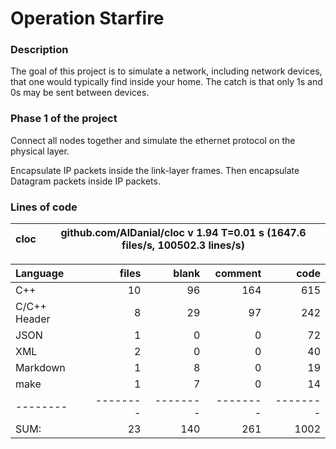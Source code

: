 # Operation Starfire

### Description

The goal of this project is to simulate a network, including network devices, that one would typically find inside your home. The catch is that only 1s and 0s may be sent between devices.

### Phase 1 of the project

Connect all nodes together and simulate the ethernet protocol on the physical layer.

Encapsulate IP packets inside the link-layer frames. Then encapsulate Datagram packets inside IP packets.

### Lines of code

cloc|github.com/AlDanial/cloc v 1.94  T=0.01 s (1647.6 files/s, 100502.3 lines/s)
--- | ---

Language|files|blank|comment|code
:-------|-------:|-------:|-------:|-------:
C++|10|96|164|615
C/C++ Header|8|29|97|242
JSON|1|0|0|72
XML|2|0|0|40
Markdown|1|8|0|19
make|1|7|0|14
--------|--------|--------|--------|--------
SUM:|23|140|261|1002
